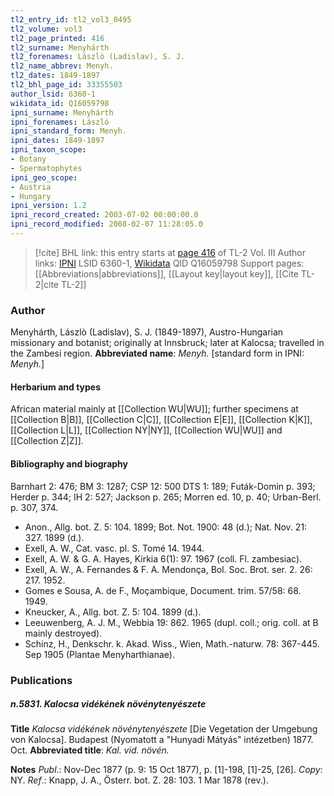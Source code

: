 ```yaml
---
tl2_entry_id: tl2_vol3_0495
tl2_volume: vol3
tl2_page_printed: 416
tl2_surname: Menyhárth
tl2_forenames: Lászlò (Ladislav), S. J.
tl2_name_abbrev: Menyh.
tl2_dates: 1849-1897
tl2_bhl_page_id: 33355503
author_lsid: 6360-1
wikidata_id: Q16059798
ipni_surname: Menyhárth
ipni_forenames: László
ipni_standard_form: Menyh.
ipni_dates: 1849-1897
ipni_taxon_scope: 
- Botany
- Spermatophytes
ipni_geo_scope: 
- Austria
- Hungary
ipni_version: 1.2
ipni_record_created: 2003-07-02 00:00:00.0
ipni_record_modified: 2008-02-07 11:28:05.0
---
```


> [!cite] BHL link: this entry starts at [page 416](https://www.biodiversitylibrary.org/page/33355503) of TL-2 Vol. III
> Author links: [IPNI](https://www.ipni.org/a/6360-1) LSID 6360-1, [Wikidata](https://www.wikidata.org/wiki/Q16059798) QID Q16059798
> Support pages: [[Abbreviations|abbreviations]], [[Layout key|layout key]], [[Cite TL-2|cite TL-2]]

### Author

Menyhárth, Lászlò (Ladislav), S. J. (1849-1897), Austro-Hungarian missionary and botanist; originally at Innsbruck; later at Kalocsa; travelled in the Zambesi region. 
**Abbreviated name**: *Menyh.* \[standard form in IPNI: *Menyh.*\]

#### Herbarium and types

African material mainly at [[Collection WU|WU]]; further specimens at [[Collection B|B]], [[Collection C|C]], [[Collection E|E]], [[Collection K|K]], [[Collection L|L]], [[Collection NY|NY]], [[Collection WU|WU]] and [[Collection Z|Z]].

#### Bibliography and biography

Barnhart 2: 476; BM 3: 1287; CSP 12: 500 DTS 1: 189; Futák-Domin p. 393; Herder p. 344; IH 2: 527; Jackson p. 265; Morren ed. 10, p. 40; Urban-Berl. p. 307, 374.
- Anon., Allg. bot. Z. 5: 104. 1899; Bot. Not. 1900: 48 (d.); Nat. Nov. 21: 327. 1899 (d.).
- Exell, A. W., Cat. vasc. pl. S. Tomé 14. 1944.
- Exell, A. W. & G. A. Hayes, Kirkia 6(1): 97. 1967 (coll. Fl. zambesiac).
- Exell, A. W., A. Fernandes & F. A. Mendonça, Bol. Soc. Brot. ser. 2. 26: 217. 1952.
- Gomes e Sousa, A. de F., Moçambique, Document. trim. 57/58: 68. 1949.
- Kneucker, A., Allg. bot. Z. 5: 104. 1899 (d.).
- Leeuwenberg, A. J. M., Webbia 19: 862. 1965 (dupl. coll.; orig. coll. at B mainly destroyed).
- Schinz, H., Denkschr. k. Akad. Wiss., Wien, Math.-naturw. 78: 367-445. Sep 1905 (Plantae Menyharthianae).

### Publications

##### n.5831. Kalocsa vidékének növénytenyészete

**Title**
*Kalocsa vidékének növénytenyészete* \[Die Vegetation der Umgebung von Kalocsa\]. Budapest (Nyomatott a "Hunyadi Mátyás" intézetben) 1877. Oct.
**Abbreviated title**: *Kal. vid. növén.*

**Notes**
*Publ*.: Nov-Dec 1877 (p. 9: 15 Oct 1877), p. \[1\]-198, \[1\]-25, \[26\]. *Copy*: NY.
*Ref*.: Knapp, J. A., Österr. bot. Z. 28: 103. 1 Mar 1878 (rev.).

